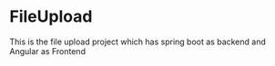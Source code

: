 # FileUpload
This is the file upload project which has spring boot as backend and Angular as Frontend
